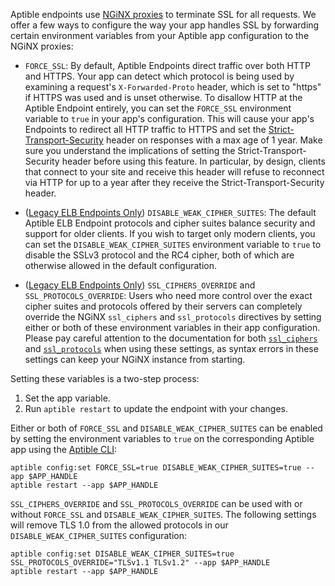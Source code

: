 Aptible endpoints use [NGiNX proxies](https://github.com/aptible/docker-nginx) to terminate SSL for all requests. We offer a few ways to configure the way your app handles SSL by forwarding certain environment variables from your Aptible app configuration to the NGiNX proxies:

* `FORCE_SSL`: By default, Aptible Endpoints direct traffic over both HTTP and
  HTTPS. Your app can detect which protocol is being used by examining a
  request's `X-Forwarded-Proto` header, which is set to "https" if HTTPS was
  used and is unset otherwise. To disallow HTTP at the Aptible Endpoint
  entirely, you can set the `FORCE_SSL` environment variable to `true` in your
  app's configuration. This will cause your app's Endpoints to redirect all
  HTTP traffic to HTTPS and set the
  [Strict-Transport-Security](https://www.owasp.org/index.php/HTTP_Strict_Transport_Security)
  header on responses with a max age of 1 year. Make sure you understand the
  implications of setting the Strict-Transport-Security header before using
  this feature. In particular, by design, clients that connect to your site and
  receive this header will refuse to reconnect via HTTP for up to a year after
  they receive the Strict-Transport-Security header.

* ([Legacy ELB Endpoints Only][0]) `DISABLE_WEAK_CIPHER_SUITES`: The default
  Aptible ELB Endpoint protocols and cipher suites balance security and support
  for older clients. If you wish to target only modern clients, you can set the
  `DISABLE_WEAK_CIPHER_SUITES` environment variable to `true` to disable the
  SSLv3 protocol and the RC4 cipher, both of which are otherwise allowed in the
  default configuration.

* ([Legacy ELB Endpoints Only][0]) `SSL_CIPHERS_OVERRIDE` and
  `SSL_PROTOCOLS_OVERRIDE`: Users who need more control over the exact cipher
  suites and protocols offered by their servers can completely override the
  NGiNX `ssl_ciphers` and `ssl_protocols` directives by setting either or both
  of these environment variables in their app configuration. Please pay careful
  attention to the documentation for both
  [`ssl_ciphers`](http://nginx.org/en/docs/http/ngx_http_ssl_module.html#ssl_ciphers)
  and
  [`ssl_protocols`](http://nginx.org/en/docs/http/ngx_http_ssl_module.html#ssl_protocols)
  when using these settings, as syntax errors in these settings can keep your
  NGiNX instance from starting.

Setting these variables is a two-step process:

1. Set the app variable.
2. Run `aptible restart` to update the endpoint with your changes.

Either or both of `FORCE_SSL` and `DISABLE_WEAK_CIPHER_SUITES` can be enabled
by setting the environment variables to `true` on the corresponding Aptible app
using the [Aptible CLI](/support/topics/cli/how-to-install-cli):

```
aptible config:set FORCE_SSL=true DISABLE_WEAK_CIPHER_SUITES=true --app $APP_HANDLE
aptible restart --app $APP_HANDLE
```

`SSL_CIPHERS_OVERRIDE` and `SSL_PROTOCOLS_OVERRIDE` can be used with or without
`FORCE_SSL` and `DISABLE_WEAK_CIPHER_SUITES`. The following settings will remove TLS 1.0 from the allowed protocols in our `DISABLE_WEAK_CIPHER_SUITES` configuration:

```
aptible config:set DISABLE_WEAK_CIPHER_SUITES=true SSL_PROTOCOLS_OVERRIDE="TLSv1.1 TLSv1.2" --app $APP_HANDLE
aptible restart --app $APP_HANDLE
```

[0]: /support/topics/paas/upgrading-to-alb-endpoints
